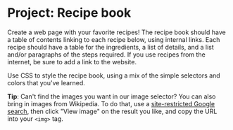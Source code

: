 # Project: Recipe book

Create a web page with your favorite recipes! The recipe book should have a table of contents linking to each recipe below, using internal links. Each recipe should have a table for the ingredients, a list of details, and a list and/or paragraphs of the steps required. If you use recipes from the internet, be sure to add a link to the website.

Use CSS to style the recipe book, using a mix of the simple selectors and colors that you've learned.

**Tip**: Can't find the images you want in our image selector? You can also bring in images from Wikipedia. To do that, use a [site-restricted Google search](http://www.google.com/search?site=&tbm=isch&source=hp&biw=1439&bih=778&q=site%3Awikipedia.org+&oq=site%3Awikipedia.org+&gs_l=img.3...437.4670.0.4871.33.7.2.24.0.0.135.615.6j1.7.0....0...1ac.1.64.img..27.6.459.QLGFMUmn4qs#tbm=isch&q=site:wikipedia.org+pineapple), then click "View image" on the result you like, and copy the URL into your `<img>` tag.